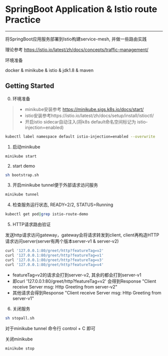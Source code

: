 # SpringBoot Application & Istio route Practice
---------------
将SpringBoot应用服务部署到Istio构建service-mesh, 并做一些路由实践

理论参考 https://istio.io/latest/zh/docs/concepts/traffic-management/

环境准备

docker & minikube & istio & jdk1.8 & maven

Getting Started
---------------
0. 环境准备
> * minikube安装参考 https://minikube.sigs.k8s.io/docs/start/
> * istio安装参考https://istio.io/latest/zh/docs/setup/install/istioctl/
> * 开启istio sidecar自动注入(将k8s default命名空间标记为 istio-injection=enabled)
```sh
kubectl label namespace default istio-injection=enabled --overwrite
```

1. 启动minikube
```sh
minikube start
```

2. start demo
```sh
sh bootstrap.sh
```

3. 开启minikube tunnel便于外部请求访问服务
```sh
minikube tunnel
```

4. 检查服务运行状态, READY=2/2, STATUS=Running
```sh
kubectl get pod|grep istio-route-demo
```

5. HTTP请求路由验证

发送http请求访问gateway，gateway会将请求转发到client, client再构造HTTP请求访问server(server有两个版本server-v1 & server-v2)

```sh
curl '127.0.0.1:80/greet/http?featureTag=v2'
curl '127.0.0.1:80/greet/http?featureTag=v1'
curl '127.0.0.1:80/greet/http?featureTag=v3'
curl '127.0.0.1:80/greet/http?featureTag=v4'
```
- featureTag=v2的请求会打到server-v2, 其余的都会打到server-v1
- 即curl '127.0.0.1:80/greet/http?featureTag=v2' 会得到Response "Client receive Server msg: Http Greeting from server-v2"
- 其他请求会得到Response "Client receive Server msg: Http Greeting from server-v1"

6. 关闭服务
```sh
sh stopall.sh
```

对于minikube tunnel 命令行 control + C 即可

关闭minikube

```sh
minikube stop
```